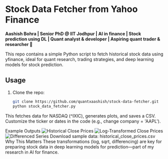 # Stock Data Fetcher from Yahoo Finance

**Aashish Bohra | Senior PhD @ IIT Jodhpur | AI in finance | Stock prediction using DL | Quant analyst & developer | Aspiring quant trader & researcher 🚀**

This repo contains a simple Python script to fetch historical stock data using yfinance, ideal for quant research, trading strategies, and deep learning models for stock prediction.

## Usage
1. Clone the repo:
   ```bash
   git clone https://github.com/quantxaashish/stock-data-fetcher.git
   python stock_data_fetcher.py


This fetches data for NASDAQ (^IXIC), generates plots, and saves a CSV.
Customize the ticker or dates in the code (e.g., change company = 'AAPL').

Example Outputs
<img src="close_prices_plot.png" alt="Historical Close Prices">
<img src="log_transformed_plot.png" alt="Log-Transformed Close Prices">
<img src="differenced_series_plot.png" alt="Differenced Series">
Download sample data: historical_close_prices.csv
Why This Matters
These transformations (log, sqrt, differencing) are key for preparing stock data in deep learning models for prediction—part of my research in AI for finance.

